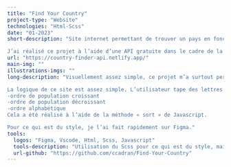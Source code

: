 ```yaml
---
title: "Find Your Country"
project-type: "Website"
technologies: "Html-Scss"
date: "01-2023"
short-description: "Site internet permettant de trouver un pays en fonction de son nom et ensuite de pouvoir classer les résultats dans l’ordre croissant ou décroissant par rapport à son nombre d’habitants, ou bien de les classer par ordre alphabétique.

J’ai réalisé ce projet à l’aide d’une API gratuite dans le cadre de la formation en ligne que je suis."
url: "https://country-finder-api.netlify.app/"
main-img: ""
illustrations-imgs: ""
long-description: "Visuellement assez simple, ce projet m’a surtout permis de travailler beaucoup d’éléments de Javascript. En effet, j'ai pour la première fois pu utiliser une API, j’ai donc appris à utiliser les fetchs et ce qui va avec.

La logique de ce site est assez simple. L’utilisateur tape des lettres dans la barre de recherche et en récupérant ce qui est tapé dedans, j’affiche les pays comprenant les lettres tapées. Puis l’utilisateur a le choix de trier ces résultats à l’aide de plusieurs paramètres :
-ordre de population croissant
-ordre de population décroissant
-ordre alphabétique
Cela a été réalisé à l’aide de la méthode « sort » de Javascript.

Pour ce qui est du style, je l’ai fait rapidement sur Figma."
tools:
  logos: "Figma, Vscode, Html, Scss, Javascript"
  tools-description: "Utilisation du Scss pour ce qui est du style, mais ce projet se concentre plus sur Javascript avec l’utilisation de l’API « Rest Countries » qui permet d’obtenir plusieurs informations sur l’ensemble des pays du monde. J'ai également approfondi le tri de résultat afin de classer les résultats obtenus en fonction de différents paramètres."
  url-github: "https://github.com/ccadran/Find-Your-Country"
---
```

